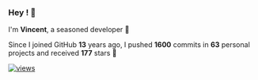 ### Hey ! 👋

I'm **Vincent**, a seasoned developer 🫡

Since I joined GitHub **13** years ago, I pushed **1600** commits in **63** personal projects and received **177** stars 🥲

[![views](https://komarev.com/ghpvc/?username=vspiewak&style=flat&color=brightgreen&label=views&abbreviated=true)](https://github.com/vspiewak)